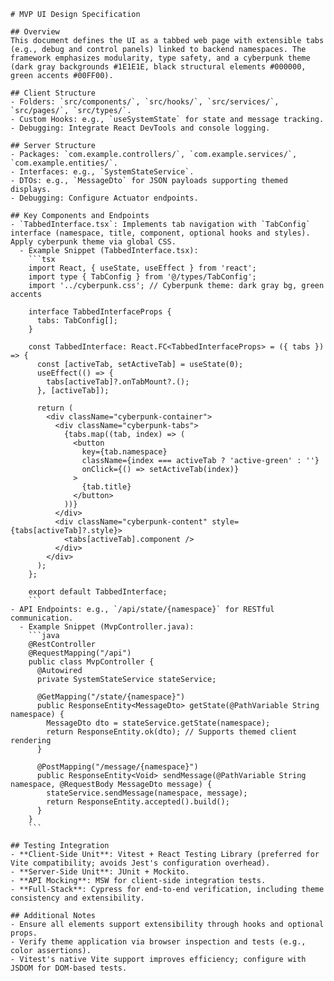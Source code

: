 ```
# MVP UI Design Specification

## Overview
This document defines the UI as a tabbed web page with extensible tabs (e.g., debug and control panels) linked to backend namespaces. The framework emphasizes modularity, type safety, and a cyberpunk theme (dark gray backgrounds #1E1E1E, black structural elements #000000, green accents #00FF00).

## Client Structure
- Folders: `src/components/`, `src/hooks/`, `src/services/`, `src/pages/`, `src/types/`.
- Custom Hooks: e.g., `useSystemState` for state and message tracking.
- Debugging: Integrate React DevTools and console logging.

## Server Structure
- Packages: `com.example.controllers/`, `com.example.services/`, `com.example.entities/`.
- Interfaces: e.g., `SystemStateService`.
- DTOs: e.g., `MessageDto` for JSON payloads supporting themed displays.
- Debugging: Configure Actuator endpoints.

## Key Components and Endpoints
- `TabbedInterface.tsx`: Implements tab navigation with `TabConfig` interface (namespace, title, component, optional hooks and styles). Apply cyberpunk theme via global CSS.
  - Example Snippet (TabbedInterface.tsx):
    ```tsx
    import React, { useState, useEffect } from 'react';
    import type { TabConfig } from '@/types/TabConfig';
    import '../cyberpunk.css'; // Cyberpunk theme: dark gray bg, green accents

    interface TabbedInterfaceProps {
      tabs: TabConfig[];
    }

    const TabbedInterface: React.FC<TabbedInterfaceProps> = ({ tabs }) => {
      const [activeTab, setActiveTab] = useState(0);
      useEffect(() => {
        tabs[activeTab]?.onTabMount?.();
      }, [activeTab]);

      return (
        <div className="cyberpunk-container">
          <div className="cyberpunk-tabs">
            {tabs.map((tab, index) => (
              <button
                key={tab.namespace}
                className={index === activeTab ? 'active-green' : ''}
                onClick={() => setActiveTab(index)}
              >
                {tab.title}
              </button>
            ))}
          </div>
          <div className="cyberpunk-content" style={tabs[activeTab]?.style}>
            <tabs[activeTab].component />
          </div>
        </div>
      );
    };

    export default TabbedInterface;
    ```
- API Endpoints: e.g., `/api/state/{namespace}` for RESTful communication.
  - Example Snippet (MvpController.java):
    ```java
    @RestController
    @RequestMapping("/api")
    public class MvpController {
      @Autowired
      private SystemStateService stateService;

      @GetMapping("/state/{namespace}")
      public ResponseEntity<MessageDto> getState(@PathVariable String namespace) {
        MessageDto dto = stateService.getState(namespace);
        return ResponseEntity.ok(dto); // Supports themed client rendering
      }

      @PostMapping("/message/{namespace}")
      public ResponseEntity<Void> sendMessage(@PathVariable String namespace, @RequestBody MessageDto message) {
        stateService.sendMessage(namespace, message);
        return ResponseEntity.accepted().build();
      }
    }
    ```

## Testing Integration
- **Client-Side Unit**: Vitest + React Testing Library (preferred for Vite compatibility; avoids Jest's configuration overhead).
- **Server-Side Unit**: JUnit + Mockito.
- **API Mocking**: MSW for client-side integration tests.
- **Full-Stack**: Cypress for end-to-end verification, including theme consistency and extensibility.

## Additional Notes
- Ensure all elements support extensibility through hooks and optional props.
- Verify theme application via browser inspection and tests (e.g., color assertions).
- Vitest's native Vite support improves efficiency; configure with JSDOM for DOM-based tests.
```